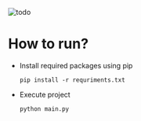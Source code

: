 ![todo](https://github.com/aratheunseen/python-mini-apps/assets/62181222/12001801-b0b9-4216-bf45-526f8f75f52a)

# How to run?

- Install required packages using pip

      pip install -r requriments.txt

- Execute project

      python main.py
